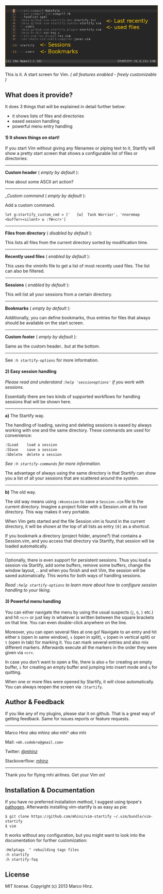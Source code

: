 ![Example:startify in action](https://github.com/mhinz/vim-startify/raw/master/startify.png)

This is it. A start screen for Vim.  _( all features enabled - freely customizable )_

What does it provide?
---------------------

It does 3 things that will be explained in detail further below:

* it shows lists of files and directories
* eased session handling
* powerful menu entry handling

#### 1) It shows things on start!

If you start Vim without giving any filenames or piping text to it, Startify
will show a pretty start screen that shows a configurable list of files or
directories:

---

__Custom header__ ( _empty by default_ ):

How about some ASCII art action?

---

__Custom command_ ( _empty by default_ ):

Add a custom command.

    let g:startify_custom_cmd = ['   [w]  Task Warrior', 'nnoremap <buffer><silent> w :TW<cr>']

---

__Files from directory__ ( _disabled by default_ ):

This lists all files from the current directory sorted by modification time.

---

__Recently used files__ ( _enabled by default_ ):

This uses the viminfo file to get a list of most recently used files. The list
can also be filtered.

---

__Sessions__ ( _enabled by default_ ):

This will list all your sessions from a certain directory.

---

__Bookmarks__ ( _empty by default_ ):

Additionally, you can define bookmarks, thus entries for files that always
should be available on the start screen.

---

__Custom footer__ ( _empty by default_ ):

Same as the custom header.. but at the bottom.

---

See `:h startify-options` for more information.

#### 2) Easy session handling

_Please read and understand `:help 'sessionoptions'` if you work with sessions._

Essentially there are two kinds of supported workflows for handling sessions
that will be shown here.

---

__a)__ The Startify way.

The handling of loading, saving and deleting sessions is eased by always
working with one and the same directory. These commands are used for
convenience:

    :SLoad    load a session
    :SSave    save a session
    :SDelete  delete a session

_See `:h startify-commands` for more information._

The advantage of always using the same directory is that Startify can show you a
list of all your sessions that are scattered around the system.

---

__b)__ The old way.

The old way means using `:mksession` to save a `Session.vim` file to the current
directory. Imagine a project folder with a Session.vim at its root directory.
This way makes it very portable.

When Vim gets started and the file Session.vim is found in the current
directory, it will be shown at the top of all lists as entry `[0]` as a
shortcut.

If you bookmark a directory (project folder, anyone?) that contains a
Session.vim, and you access that directory via Startify, that session will be
loaded automatically.

---

Optionally, there is even support for persistent sessions. Thus you load a
session via Startify, add some buffers, remove some buffers, change the window
layout, ..  and when you finish and exit Vim, the session will be saved
automatically. This works for both ways of handling sessions.

_Read `:help startify-options` to learn more about how to configure session
handling to your liking._

#### 3) Powerful menu handling

You can either navigate the menu by using the usual suspects (`j`, `G`, `}`
etc.) and hit `<cr>` or just key in whatever is written between the square
brackets on that line. You can even double-click anywhere on the line.

Moreover, you can open several files at one go! Navigate to an entry and hit
either `b` (open in same window), `s` (open in split), `v` (open in vertical
split) or `t` (open in tab) for marking it. You can mark several entries and
also mix different markers. Afterwards execute all the markers in the order they
were given via `<cr>`.

In case you don't want to open a file, there is also `e` for creating an empty
buffer, `i` for creating an empty buffer and jumping into insert mode and `q`
for quitting.

When one or more files were opened by Startify, it will close automatically. You
can always reopen the screen via `:Startify`.

Author & Feedback
-----------------

If you like any of my plugins, please star it on github. That is a great way of
getting feedback. Same for issues reports or feature requests.

---

Marco Hinz _aka_ mhinz _aka_ mhi^ _aka_ mhi

Mail: `<mh.codebro@gmail.com>`

Twitter: [@_mhinz_](https://twitter.com/_mhinz_)

Stackoverflow: [mhinz](http://stackoverflow.com/users/1606959/mhinz)

---

Thank you for flying mhi airlines. Get your Vim on!

Installation & Documentation
----------------------------

If you have no preferred installation method, I suggest using tpope's
[pathogen](https://github.com/tpope/vim-pathogen). Afterwards installing
vim-startify is as easy as pie:

    $ git clone https://github.com/mhinz/vim-startify ~/.vim/bundle/vim-startify
    $ vim

It works without any configuration, but you might want to look into the
documentation for further customization:

    :Helptags  " rebuilding tags files
    :h startify
    :h startify-faq

License
-------

MIT license. Copyright (c) 2013 Marco Hinz.
